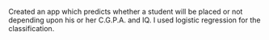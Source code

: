 Created an app which predicts whether a student will be placed or not depending upon his or her C.G.P.A. and IQ.
 I used logistic regression for the classification.
